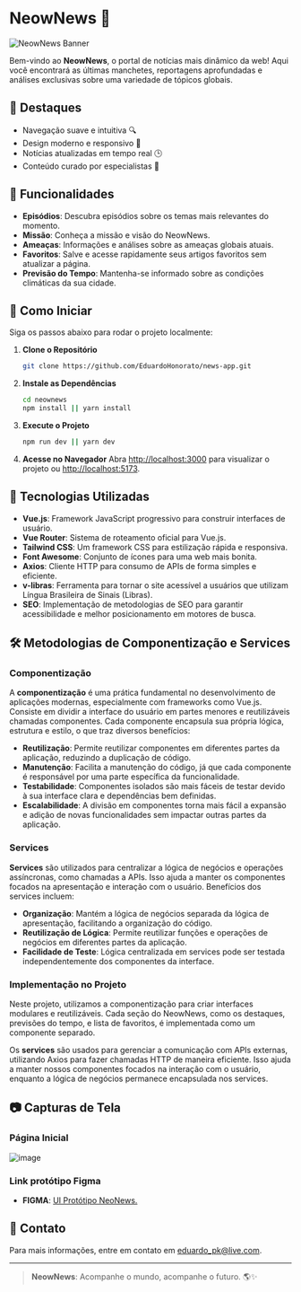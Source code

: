 
# NeowNews 📰

![NeowNews Banner](https://7323764.fs1.hubspotusercontent-na1.net/hubfs/7323764/Novo%20Menu/Logotipo%20.svg)

Bem-vindo ao **NeowNews**, o portal de notícias mais dinâmico da web! Aqui você encontrará as últimas manchetes, reportagens aprofundadas e análises exclusivas sobre uma variedade de tópicos globais.

## 🌟 Destaques

- Navegação suave e intuitiva 🔍
- Design moderno e responsivo 📱
- Notícias atualizadas em tempo real 🕒
- Conteúdo curado por especialistas 🧠

## 🧭 Funcionalidades

- **Episódios**: Descubra episódios sobre os temas mais relevantes do momento.
- **Missão**: Conheça a missão e visão do NeowNews.
- **Ameaças**: Informações e análises sobre as ameaças globais atuais.
- **Favoritos**: Salve e acesse rapidamente seus artigos favoritos sem atualizar a página.
- **Previsão do Tempo**: Mantenha-se informado sobre as condições climáticas da sua cidade.

## 🚀 Como Iniciar

Siga os passos abaixo para rodar o projeto localmente:

1. **Clone o Repositório**
   ```bash
   git clone https://github.com/EduardoHonorato/news-app.git
   ```
   
2. **Instale as Dependências**
   ```bash
   cd neownews
   npm install || yarn install
   ```
   
3. **Execute o Projeto**
   ```bash
   npm run dev || yarn dev
   ```

4. **Acesse no Navegador**
   Abra [http://localhost:3000](http://localhost:3000) para visualizar o projeto ou [http://localhost:5173](http://localhost:5173).

## 🔧 Tecnologias Utilizadas

- **Vue.js**: Framework JavaScript progressivo para construir interfaces de usuário.
- **Vue Router**: Sistema de roteamento oficial para Vue.js.
- **Tailwind CSS**: Um framework CSS para estilização rápida e responsiva.
- **Font Awesome**: Conjunto de ícones para uma web mais bonita.
- **Axios**: Cliente HTTP para consumo de APIs de forma simples e eficiente.
- **v-libras**: Ferramenta para tornar o site acessível a usuários que utilizam Língua Brasileira de Sinais (Libras).
- **SEO**: Implementação de metodologias de SEO para garantir acessibilidade e melhor posicionamento em motores de busca.

## 🛠 Metodologias de Componentização e Services

### Componentização

A **componentização** é uma prática fundamental no desenvolvimento de aplicações modernas, especialmente com frameworks como Vue.js. Consiste em dividir a interface do usuário em partes menores e reutilizáveis chamadas componentes. Cada componente encapsula sua própria lógica, estrutura e estilo, o que traz diversos benefícios:

- **Reutilização**: Permite reutilizar componentes em diferentes partes da aplicação, reduzindo a duplicação de código.
- **Manutenção**: Facilita a manutenção do código, já que cada componente é responsável por uma parte específica da funcionalidade.
- **Testabilidade**: Componentes isolados são mais fáceis de testar devido à sua interface clara e dependências bem definidas.
- **Escalabilidade**: A divisão em componentes torna mais fácil a expansão e adição de novas funcionalidades sem impactar outras partes da aplicação.

### Services

**Services** são utilizados para centralizar a lógica de negócios e operações assíncronas, como chamadas a APIs. Isso ajuda a manter os componentes focados na apresentação e interação com o usuário. Benefícios dos services incluem:

- **Organização**: Mantém a lógica de negócios separada da lógica de apresentação, facilitando a organização do código.
- **Reutilização de Lógica**: Permite reutilizar funções e operações de negócios em diferentes partes da aplicação.
- **Facilidade de Teste**: Lógica centralizada em services pode ser testada independentemente dos componentes da interface.

### Implementação no Projeto

Neste projeto, utilizamos a componentização para criar interfaces modulares e reutilizáveis. Cada seção do NeowNews, como os destaques, previsões do tempo, e lista de favoritos, é implementada como um componente separado.

Os **services** são usados para gerenciar a comunicação com APIs externas, utilizando Axios para fazer chamadas HTTP de maneira eficiente. Isso ajuda a manter nossos componentes focados na interação com o usuário, enquanto a lógica de negócios permanece encapsulada nos services.

## 📷 Capturas de Tela

### Página Inicial
![image](https://github.com/user-attachments/assets/c1f7f45a-483c-4a22-8232-be831ac3432a)

### Link protótipo Figma
- **FIGMA**: [UI Protótipo NeoNews.](https://www.figma.com/design/cUUtauqjTOIL6MFALl2fLm/Neo-News?node-id=0-1&t=7CuWH4KZRNax3WSN-0)

## 🤝 Contato

Para mais informações, entre em contato em [eduardo_pk@live.com](mailto:eduardo_pk@live.com).

---

> **NeowNews**: Acompanhe o mundo, acompanhe o futuro. 🌎✨
